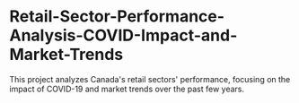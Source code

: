 # Retail-Sector-Performance-Analysis-COVID-Impact-and-Market-Trends
This project analyzes Canada's retail sectors' performance, focusing on the impact of COVID-19 and market trends over the past few years.
